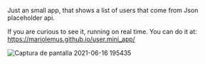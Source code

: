 Just an small app, that shows a list of users that come from Json placeholder api. 

If you are curious to see it, running on real time. You can do it at: https://mariolemus.github.io/user.mini_app/ 


![Captura de pantalla 2021-06-16 195435](https://user-images.githubusercontent.com/72822917/122318725-ca793480-cedc-11eb-8ce7-70aa301b482e.png)

